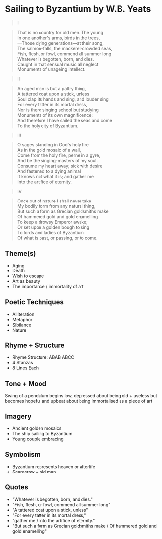 # Sailing to Byzantium by W.B. Yeats

> I

> That is no country for old men. The young  
> In one another's arms, birds in the trees,  
> —Those dying generations—at their song,  
> The salmon-falls, the mackerel-crowded seas,  
> Fish, flesh, or fowl, commend all summer long  
> Whatever is begotten, born, and dies.  
> Caught in that sensual music all neglect  
> Monuments of unageing intellect.  

> II

> An aged man is but a paltry thing,  
> A tattered coat upon a stick, unless  
> Soul clap its hands and sing, and louder sing  
> For every tatter in its mortal dress,  
> Nor is there singing school but studying  
> Monuments of its own magnificence;  
> And therefore I have sailed the seas and come  
> To the holy city of Byzantium.  

> III

> O sages standing in God's holy fire  
> As in the gold mosaic of a wall,  
> Come from the holy fire, perne in a gyre,  
> And be the singing-masters of my soul.  
> Consume my heart away; sick with desire  
> And fastened to a dying animal  
> It knows not what it is; and gather me  
> Into the artifice of eternity.  

> IV

> Once out of nature I shall never take  
> My bodily form from any natural thing,  
> But such a form as Grecian goldsmiths make  
> Of hammered gold and gold enamelling  
> To keep a drowsy Emperor awake;  
> Or set upon a golden bough to sing  
> To lords and ladies of Byzantium  
> Of what is past, or passing, or to come.  

## Theme(s)
- Aging
- Death
- Wish to escape
- Art as beauty
- The importance / immortality of art

## Poetic Techniques
- Alliteration
- Metaphor
- Sibilance
- Nature

## Rhyme + Structure
- Rhyme Structure: ABAB ABCC
- 4 Stanzas
- 8 Lines Each

## Tone + Mood

Swing of a pendulum begins low, depressed about being old + useless but becomes hopeful and upbeat about being immortalised as a piece of art

## Imagery
- Ancient golden mosaics
- The ship sailing to Byzantium
- Young couple embracing 

## Symbolism
- Byzantium represents heaven or afterlife
- Scarecrow = old man

## Quotes
- "Whatever is begotten, born, and dies."
- "Fish, flesh, or fowl, commend all summer long"
- "A tattered coat upon a stick, unless"
- "For every tatter in its mortal dress,"
- "gather me / Into the artifice of eternity."
- "But such a form as Grecian goldsmiths make / Of hammered gold and gold enamelling"
